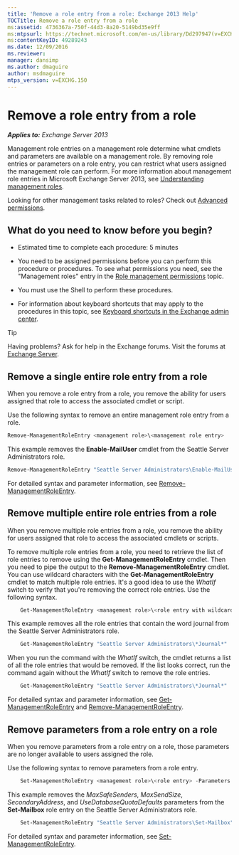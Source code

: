 ```yaml
---
title: 'Remove a role entry from a role: Exchange 2013 Help'
TOCTitle: Remove a role entry from a role
ms:assetid: 4736367a-750f-44d3-8a20-5149bd35e9ff
ms:mtpsurl: https://technet.microsoft.com/en-us/library/Dd297947(v=EXCHG.150)
ms:contentKeyID: 49289243
ms.date: 12/09/2016
ms.reviewer: 
manager: dansimp
ms.author: dmaguire
author: msdmaguire
mtps_version: v=EXCHG.150
---
```


# Remove a role entry from a role

_**Applies to:** Exchange Server 2013_

Management role entries on a management role determine what cmdlets and parameters are available on a management role. By removing role entries or parameters on a role entry, you can restrict what users assigned the management role can perform. For more information about management role entries in Microsoft Exchange Server 2013, see [Understanding management roles](understanding-management-roles-exchange-2013-help.md).

Looking for other management tasks related to roles? Check out [Advanced permissions](advanced-permissions-exchange-2013-help.md).

## What do you need to know before you begin?

  - Estimated time to complete each procedure: 5 minutes

  - You need to be assigned permissions before you can perform this procedure or procedures. To see what permissions you need, see the "Management roles" entry in the [Role management permissions](role-management-permissions-exchange-2013-help.md) topic.

  - You must use the Shell to perform these procedures.

  - For information about keyboard shortcuts that may apply to the procedures in this topic, see [Keyboard shortcuts in the Exchange admin center](keyboard-shortcuts-in-the-exchange-admin-center-2013-help.md).

> [!TIP]
> Having problems? Ask for help in the Exchange forums. Visit the forums at [Exchange Server](https://go.microsoft.com/fwlink/p/?linkid=60612).

## Remove a single entire role entry from a role

When you remove a role entry from a role, you remove the ability for users assigned that role to access the associated cmdlet or script.

Use the following syntax to remove an entire management role entry from a role.

```powershell
Remove-ManagementRoleEntry <management role>\<management role entry>
```

This example removes the **Enable-MailUser** cmdlet from the Seattle Server Administrators role.

```powershell
Remove-ManagementRoleEntry "Seattle Server Administrators\Enable-MailUser"
```

For detailed syntax and parameter information, see [Remove-ManagementRoleEntry](https://technet.microsoft.com/en-us/library/dd351187\(v=exchg.150\)).

## Remove multiple entire role entries from a role

When you remove multiple role entries from a role, you remove the ability for users assigned that role to access the associated cmdlets or scripts.

To remove multiple role entries from a role, you need to retrieve the list of role entries to remove using the **Get-ManagementRoleEntry** cmdlet. Then you need to pipe the output to the **Remove-ManagementRoleEntry** cmdlet. You can use wildcard characters with the **Get-ManagementRoleEntry** cmdlet to match multiple role entries. It's a good idea to use the *WhatIf* switch to verify that you're removing the correct role entries. Use the following syntax.

```powershell
    Get-ManagementRoleEntry <management role>\<role entry with wildcard character> | Remove-ManagementRoleEntry -WhatIf
```

This example removes all the role entries that contain the word journal from the Seattle Server Administrators role.

```powershell
    Get-ManagementRoleEntry "Seattle Server Administrators\*Journal*" | Remove-ManagementRoleEntry -WhatIf
```

When you run the command with the *WhatIf* switch, the cmdlet returns a list of all the role entries that would be removed. If the list looks correct, run the command again without the *WhatIf* switch to remove the role entries.

```powershell
    Get-ManagementRoleEntry "Seattle Server Administrators\*Journal*" | Remove-ManagementRoleEntry
```

For detailed syntax and parameter information, see [Get-ManagementRoleEntry](https://technet.microsoft.com/en-us/library/dd335210\(v=exchg.150\)) and [Remove-ManagementRoleEntry](https://technet.microsoft.com/en-us/library/dd351187\(v=exchg.150\)).

## Remove parameters from a role entry on a role

When you remove parameters from a role entry on a role, those parameters are no longer available to users assigned the role.

Use the following syntax to remove parameters from a role entry.

```powershell
    Set-ManagementRoleEntry <management role>\<role entry> -Parameters <parameter 1>,<parameter 2...> -RemoveParameter
```

This example removes the *MaxSafeSenders*, *MaxSendSize*, *SecondaryAddress*, and *UseDatabaseQuotaDefaults* parameters from the **Set-Mailbox** role entry on the Seattle Server Administrators role.

```powershell
    Set-ManagementRoleEntry "Seattle Server Administrators\Set-Mailbox" -Parameters MaxSafeSenders,MaxSendSize,SecondaryAddress,UseDatabaseQuotaDefaults -RemoveParameter
```

For detailed syntax and parameter information, see [Set-ManagementRoleEntry](https://technet.microsoft.com/en-us/library/dd351162\(v=exchg.150\)).
